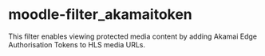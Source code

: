moodle-filter_akamaitoken
=========================

This filter enables viewing protected media content by adding Akamai Edge Authorisation Tokens to HLS media URLs.